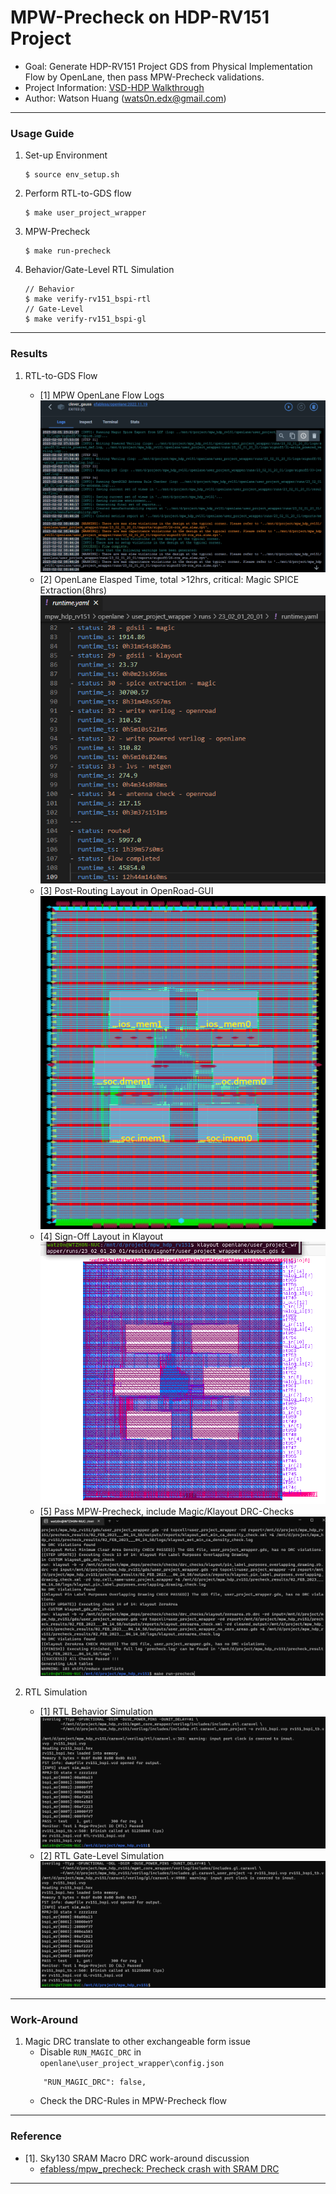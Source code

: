 # MPW-Precheck on HDP-RV151 Project

* Goal: Generate HDP-RV151 Project GDS from Physical Implementation Flow by OpenLane, then pass MPW-Precheck validations.
* Project Information: [VSD-HDP Walkthrough](https://github.com/watz0n/vsd-hdp)
* Author: Watson Huang (wats0n.edx@gmail.com)

------
### Usage Guide

1. Set-up Environment
    ```
    $ source env_setup.sh
    ```
2. Perform RTL-to-GDS flow
    ```
    $ make user_project_wrapper
    ```
3. MPW-Precheck
    ```
    $ make run-precheck
    ```
4. Behavior/Gate-Level RTL Simulation
    ```
    // Behavior
    $ make verify-rv151_bspi-rtl
    // Gate-Level
    $ make verify-rv151_bspi-gl
    ```

------
### Results

1. RTL-to-GDS Flow
    
    * [1] MPW OpenLane Flow Logs<br />
    ![rtl-to-gds-log](docs/images/prj_mpw_openlane-flow_info-log_230204.png)
    * [2] OpenLane Elasped Time, total >12hrs, critical: Magic SPICE Extraction(8hrs)<br />
    ![rtl-to-gds-time](docs/images/prj_mpw_openlane-flow_elasped-time_230204.png)
    * [3] Post-Routing Layout in OpenRoad-GUI<br />
    ![rtl-to-gds-orgui](docs/images/prj_mpw_openroad_gui_230202.png)
    * [4] Sign-Off Layout in Klayout<br />
    ![rtl-to-gds-klgds](docs/images/prj_mpw_klayout_gds_230202.png)
    * [5] Pass MPW-Precheck, include Magic/Klayout DRC-Checks<br />
    ![rtl-to-gds-prechk](docs/images/prj_mpw_precheck_pass_230202.png)

2. RTL Simulation

    * [1] RTL Behavior Simulation<br />
    ![sim-rtl](docs/images/prj_mpw_sim_rtl_230204.png)
    * [2] RTL Gate-Level Simulation<br />
    ![sim-gl](docs/images/prj_mpw_sim_gl_230204.png)

------
### Work-Around

1. Magic DRC translate to other exchangeable form issue
    * Disable `RUN_MAGIC_DRC` in `openlane\user_project_wrapper\config.json`
    ```
        "RUN_MAGIC_DRC": false,
    ```
    * Check the DRC-Rules in MPW-Precheck flow

------
### Reference
    
* [1]. Sky130 SRAM Macro DRC work-around discussion
    * [efabless/mpw_precheck: Precheck crash with SRAM DRC](https://github.com/efabless/mpw_precheck/issues/180)

------